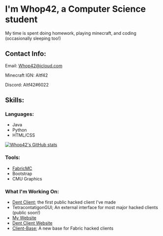 # I'm Whop42, a Computer Science student

My time is spent doing homework, playing minecraft, and coding (occasionally sleeping too!)

## Contact Info:
Email: Whop42@icloud.com

Minecraft IGN: Altf42

Discord: Altf42#6022


## Skills:
### Languages:
- Java
- Python
- HTML/CSS

[![Whop42's GitHub stats](https://github-readme-stats.vercel.app/api?username=Whop42)](https://github.com/anuraghazra/github-readme-stats)

### Tools:
- [FabricMC](https://github.com/FabricMC/Fabric)
- Bootstrap
- CMU Graphics

### What I'm Working On:
- [Dent Client](https://github.com/DentClient/Client); the first public hacked client I've made
- TetracontatigonGUI; An external interface for most major hacked clients (public soon!)
- [My Website](https://whop42.github.io)
- [Dent Client Website](https://dentclient.github.io)
- [Client-Base](https://github.com/Whop42/client-base); A new base for Fabric hacked clients
